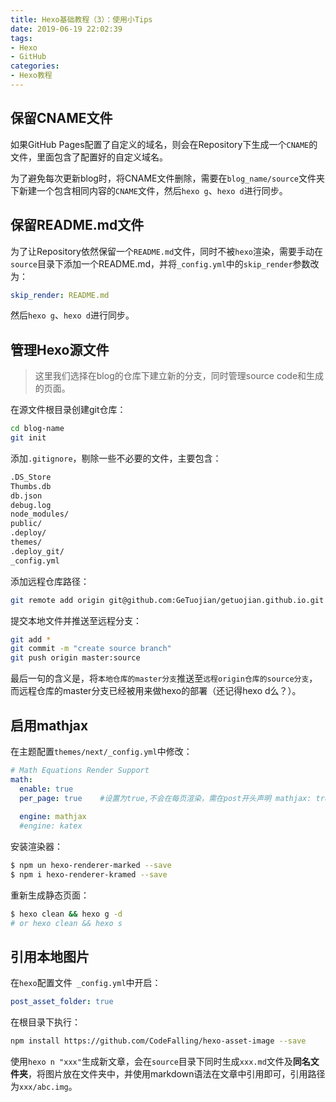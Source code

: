 ```yaml
---
title: Hexo基础教程（3）：使用小Tips
date: 2019-06-19 22:02:39
tags: 
- Hexo
- GitHub
categories: 
- Hexo教程
---
```


## 保留CNAME文件

如果GitHub Pages配置了自定义的域名，则会在Repository下生成一个`CNAME`的文件，里面包含了配置好的自定义域名。

为了避免每次更新blog时，将CNAME文件删除，需要在`blog_name/source`文件夹下新建一个包含相同内容的`CNAME`文件，然后`hexo g`、`hexo d`进行同步。

<!--more-->

## 保留README.md文件

为了让Repository依然保留一个`README.md`文件，同时不被`hexo`渲染，需要手动在`source`目录下添加一个README.md，并将`_config.yml`中的`skip_render`参数改为：

```yaml
skip_render: README.md
```

然后`hexo g`、`hexo d`进行同步。

## 管理Hexo源文件

> 这里我们选择在blog的仓库下建立新的分支，同时管理source code和生成的页面。

在源文件根目录创建git仓库：

```bash
cd blog-name
git init
```

添加`.gitignore`，剔除一些不必要的文件，主要包含：

```bash
.DS_Store
Thumbs.db
db.json
debug.log
node_modules/
public/
.deploy/
themes/
.deploy_git/
_config.yml
```

添加远程仓库路径：

```bash
git remote add origin git@github.com:GeTuojian/getuojian.github.io.git
```

提交本地文件并推送至远程分支：

```bash
git add *
git commit -m "create source branch"
git push origin master:source
```

最后一句的含义是，将`本地仓库的master分支`推送至`远程origin仓库的source分支`，而远程仓库的master分支已经被用来做hexo的部署（还记得hexo d么？）。

## 启用mathjax

在主题配置`themes/next/_config.yml`中修改：

```yaml
# Math Equations Render Support
math:
  enable: true
  per_page: true	#设置为true,不会在每页渲染，需在post开头声明 mathjax: true
  
  engine: mathjax
  #engine: katex
```

安装渲染器：

```bash
$ npm un hexo-renderer-marked --save
$ npm i hexo-renderer-kramed --save 
```

重新生成静态页面：

```bash
$ hexo clean && hexo g -d
# or hexo clean && hexo s
```

## 引用本地图片

在`hexo`配置文件` _config.yml`中开启：

```yaml
post_asset_folder: true
```

在根目录下执行：

```bash
npm install https://github.com/CodeFalling/hexo-asset-image --save
```

使用`hexo n "xxx"`生成新文章，会在`source`目录下同时生成`xxx.md`文件及**同名文件夹**，将图片放在文件夹中，并使用markdown语法在文章中引用即可，引用路径为`xxx/abc.img`。

